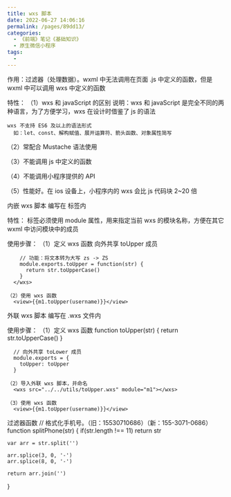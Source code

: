 ```yaml
---
title: wxs 脚本
date: 2022-06-27 14:06:16
permalink: /pages/89dd13/
categories:
  - 《前端》笔记《基础知识》
  - 原生微信小程序
tags:
  - 
---
```

作用：过滤器（处理数据）。wxml 中无法调用在页面 .js 中定义的函数，但是 wxml 中可以调用 wxs 中定义的函数

特性：
  （1）wxs 和 javaScript 的区别
    说明：wxs 和 javaScript 是完全不同的两种语言，为了方便学习，wxs 在设计时借鉴了 js 的语法

    wxs 不支持 ES6 及以上的语法形式
      如：let、const、解构赋值、展开运算符、箭头函数、对象属性简写
  
  （2）常配合 Mustache 语法使用
    
  （3）不能调用 js 中定义的函数

  （4）不能调用小程序提供的 API

  （5）性能好。在 ios 设备上，小程序内的 wxs 会比 js 代码块 2~20 倍

内嵌 wxs 脚本
  编写在 <wxs> 标签内

  特性：<wxs> 标签必须使用 module 属性，用来指定当前 wxs 的模块名称，方便在其它 wxml 中访问模块中的成员

  使用步骤：
    （1）定义 wxs 函数
      <wxs module="m1">
        向外共享 toUpper 成员

        // 功能：将文本转为大写 zs -> ZS
        module.exports.toUpper = function(str) {
          return str.toUpperCase()
        }
      </wxs>

    （2）使用 wxs 函数
      <view>{{m1.toUpper(username)}}</view>

外联 wxs 脚本
  编写在 .wxs 文件内

  使用步骤：
    （1）定义 wxs 函数
      function toUpper(str) {
        return str.toUpperCase()
      }

      // 向外共享 toLower 成员
      module.exports = {
        toUpper: toUpper
      }

    （2）导入外联 wxs 脚本，并命名
      <wxs src="../../utils/toUpper.wxs" module="m1"></wxs>

    （3）使用 wxs 函数
      <view>{{m1.toUpper(username)}}</view>

过滤器函数
  // 格式化手机号。（旧：15530710686）（新：155-3071-0686）
  function splitPhone(str) {
    if(str.length !== 11) return str

    var arr = str.split('')

    arr.splice(3, 0, '-')
    arr.splice(8, 0, '-')

    return arr.join('')
  }